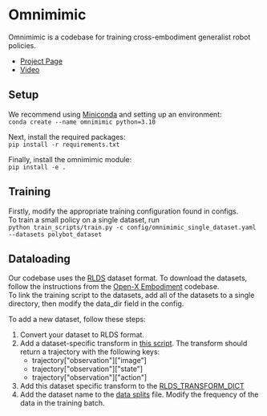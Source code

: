 # Omnimimic
Omnimimic is a codebase for training cross-embodiment generalist robot policies.

 * [Project Page](https://extreme-cross-embodiment.github.io)
 * [Video](https://www.youtube.com/watch?v=ljZ48IoaPTY)


## Setup
We recommend using [Miniconda](https://docs.conda.io/en/latest/miniconda.html) and setting up an environment:  \
    ```
    conda create --name omnimimic python=3.10
    ```

Next, install the required packages:   \
    ```
    pip install -r requirements.txt
    ```

Finally, install the omnimimic module:   \
    ```
    pip install -e .
    ```

## Training
Firstly, modify the appropriate training configuration found in configs. \
To train a small policy on a single dataset, run \
    ```
    python train_scripts/train.py -c config/omnimimic_single_dataset.yaml --datasets polybot_dataset
    ```

## Dataloading
Our codebase uses the [RLDS](https://github.com/google-research/rlds) dataset format. To download the datasets, follow the instructions from the [Open-X Embodiment](https://github.com/google-deepmind/open_x_embodiment) codebase. \
To link the training script to the datasets, add all of the datasets to a single directory, then modify the data\_dir field in the config.


To add a new dataset, follow these steps:
1. Convert your dataset to RLDS format. 
2. Add a dataset-specific transform in [this script](https://github.com/JonathanYang0127/omnimimic/blob/release/omnimimic/data/rlds_data_transforms.py). The transform should return a trajectory with the following keys:
    * trajectory["observation"]["image"]
    * trajectory["observation"]["state"]
    * trajectory["observation"]["action"]
3. Add this dataset specific transform to the [RLDS_TRANSFORM_DICT](https://github.com/JonathanYang0127/omnimimic/blob/3628392798924f5261d38118cc1bc548cfe3315e/omnimimic/data/rlds_data_transforms.py#L408)
4. Add the dataset name to the [data splits](https://github.com/JonathanYang0127/omnimimic/blob/release/omnimimic/data/data_splits.py) file. Modify the frequency of the data in the training batch.



